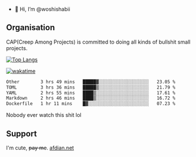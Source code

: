 - 👋 Hi, I’m @woshishabii

## Organisation

CAP(Creep Among Projects) is committed to doing all kinds of bullshit small projects.

[![Top Langs](https://github-readme-stats.vercel.app/api/top-langs/?username=woshishabii&layout=compact)](https://github.com/anuraghazra/github-readme-stats)

[![wakatime](https://wakatime.com/badge/user/34d02784-acc1-4a16-82d7-33fdb53c4ed6.svg)](https://wakatime.com/@34d02784-acc1-4a16-82d7-33fdb53c4ed6)


<!--START_SECTION:waka-->

```txt
Other        3 hrs 49 mins   █████▓░░░░░░░░░░░░░░░░░░░   23.05 %
TOML         3 hrs 36 mins   █████▒░░░░░░░░░░░░░░░░░░░   21.79 %
YAML         2 hrs 55 mins   ████▒░░░░░░░░░░░░░░░░░░░░   17.61 %
Markdown     2 hrs 46 mins   ████▒░░░░░░░░░░░░░░░░░░░░   16.72 %
Dockerfile   1 hr 11 mins    █▓░░░░░░░░░░░░░░░░░░░░░░░   07.23 %
```

<!--END_SECTION:waka-->

Nobody ever watch this shit lol

## Support
I'm cute, ~~pay me~~.
[afdian.net](https://afdian.com/a/woshishabi)

<!---
woshishabii/woshishabii is a ✨ special ✨ repository because its `README.md` (this file) appears on your GitHub profile.
You can click the Preview link to take a look at your changes.
--->
